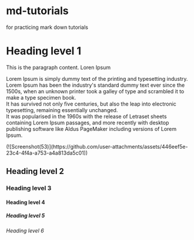 # md-tutorials
for practicing mark down tutorials
<h1>Heading level 1</h1>
<p>
  This is the paragraph content.
  Loren Ipsum

  Lorem Ipsum is simply dummy text of the printing and typesetting industry. <br>
  Lorem Ipsum has been the industry's standard dummy text ever since the 1500s, when an unknown printer took a galley of type and scrambled it to make a type specimen book. <br>
  It has survived not only five centuries, but also the leap into electronic typesetting, remaining essentially unchanged. <br>
  It was popularised in the 1960s with the release of Letraset sheets containing Lorem Ipsum passages, and more recently with desktop publishing software like Aldus PageMaker including versions of Lorem Ipsum.


</p>
(![Screenshot(53)](https://github.com/user-attachments/assets/446eef5e-23c4-4f4a-a753-a4a813da5c01))



<h2>Heading level 2</h2>
<h3>Heading level 3</h3>
<h4>Heading level 4</h4>
<h5>Heading level 5</h5>
<h6>Heading level 6</h6>
